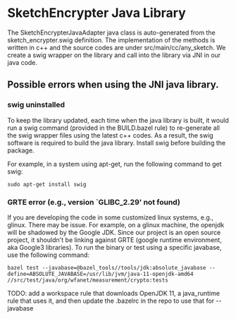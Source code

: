# SketchEncrypter Java Library

The SketchEncrypterJavaAdapter java class is auto-generated from the
sketch_encrypter.swig definition. The implementation of the methods is written
in c++ and the source codes are under src/main/cc/any_sketch. We create a swig
wrapper on the library and call into the library via JNI in our java code.

## Possible errors when using the JNI java library.

### swig uninstalled

To keep the library updated, each time when the java library is built, it would
run a swig command (provided in the BUILD.bazel rule) to re-generate all the
swig wrapper files using the latest c++ codes. As a result, the swig software is
required to build the java library. Install swig before building the package.

For example, in a system using apt-get, run the following command to get swig:

```shell
sudo apt-get install swig
```

### GRTE error (e.g., version `GLIBC_2.29' not found)

If you are developing the code in some customized linux systems, e.g., glinux.
There may be issue. For example, on a glinux machine, the openjdk will be
shadowed by the Google JDK. Since our project is an open source project, it
shouldn't be linking against GRTE (google runtime environment, aka Google3
libraries). To run the binary or test using a specific javabase, use the
following command:

```
bazel test --javabase=@bazel_tools//tools/jdk:absolute_javabase --define=ABSOLUTE_JAVABASE=/usr/lib/jvm/java-11-openjdk-amd64 //src/test/java/org/wfanet/measurement/crypto:tests
```

TODO: add a workspace rule that downloads OpenJDK 11, a java_runtime rule that
uses it, and then update the .bazelrc in the repo to use that for --javabase
